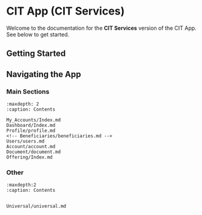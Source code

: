 
# CIT App (CIT Services)

Welcome to the documentation for the **CIT Services** version of the CIT App. See below to get started. 

## Getting Started


## Navigating the App

### Main Sections

```{toctree}
:maxdepth: 2
:caption: Contents

My_Accounts/Index.md
Dashboard/Index.md
Profile/profile.md
<!-- Beneficiaries/beneficiaries.md -->
Users/users.md
Account/account.md
Document/document.md
Offering/Index.md
```


### Other

```{toctree}
:maxdepth:2
:caption: Contents


Universal/universal.md
```